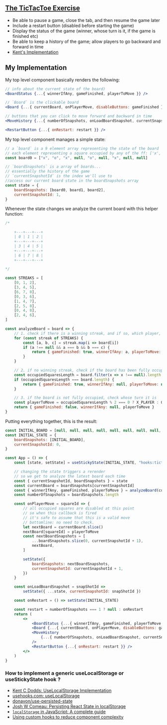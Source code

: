 ## [The TicTacToe Exercise](https://react-hooks.netlify.app/4)

-   Be able to pause a game, close the tab, and then resume the game later
-   Include a restart button (disabled before starting the game)
-   Display the status of the game (winner, whose turn is it, if the game is finished etc)
-   Be able to keep a history of the game; allow players to go backward and forward in time
-   [Kent's Implementation](https://github.com/kentcdodds/react-hooks/blob/main/src/final/04.extra-3.js)

## My Implementation

My top level component basically renders the following:

```jsx
// info about the current state of the board)
<BoardStatus {...{ winnerIfAny, gameFinished, playerToMove }} />

// `Board` is the clickable board
<Board {...{ currentBoard, onPlayerMove, disableButtons: gameFinished }} />

// buttons that you can click to move forward and backward in time
<MoveHistory {...{ numberOfSnapshots, onLoadBoardSnapshot, currentSnapshotId }} />

<RestartButton {...{ onRestart: restart }} />

```

My top level component manages a simple state:

```jsx
// a `board` is a 9 element array representing the state of the board
// each element representing a square occupied by any of the ff: ['x', 'o', null]
const board0 = ["x", "o", "x", null, "o", null, "x", null, null]

// `boardSnapshots` is a array of boards...
// essentially the history of the game
// `currentSnapshotId` is the index we'll use to
//access our current board state in the boardSnapshots array
const state = {
    boardSnapshots: [board0, board1, board2],
    currentSnapshotId: 1,
}
```

Whenever the state changes we analyze the current board with this helper function:

```jsx
/*

    +---+---+---+
    | 0 | 1 | 2 |
    +---+---+---+
    | 3 | 4 | 5 |
    +---+---+---+
    | 6 | 7 | 8 |
    +---+---+---+

*/

const STREAKS = [
    [0, 1, 2],
    [3, 4, 5],
    [6, 7, 8],
    [0, 3, 6],
    [1, 4, 7],
    [2, 5, 8],
    [0, 4, 8],
    [2, 4, 6],
]

const analyzeBoard = board => {
    // 1. check if there is a winning streak, and if so, which player, return
    for (const streak of STREAKS) {
        const [a, b, c] = streak.map(i => board[i])
        if (a !== null && a === b && b === c) {
            return { gameFinished: true, winnerIfAny: a, playerToMove: null }
        }
    }

    // 2. if no winning streak, check if the board has been fully occupied
    const occupiedSquaresLength = board.filter(x => x !== null).length
    if (occupiedSquaresLength === board.length) {
        return { gameFinished: true, winnerIfAny: null, playerToMove: null }
    }

    // 3. if the board is not fully occupied, check whose turn it is
    const playerToMove = occupiedSquaresLength % 2 === 0 ? X_PLAYER : O_PLAYER
    return { gameFinished: false, winnerIfAny: null, playerToMove }
}
```

Putting everything together, this is the result:

```jsx
const INITIAL_BOARD = [null, null, null, null, null, null, null, null, null]
const INITIAL_STATE = {
    boardSnapshots: [INITIAL_BOARD],
    currentSnapshotId: 0,
}

const App = () => {
    const [state, setState] = useStickyState(INITIAL_STATE, "hooks:tictactoe")

    // changing the state triggers a rerender
    // so we get to analyze the latest board each time
    const { currentSnapshotId, boardSnapshots } = state
    const currentBoard = boardSnapshots[currentSnapshotId]
    const { winnerIfAny, gameFinished, playerToMove } = analyzeBoard(currentBoard)
    const numberOfSnapshots = boardSnapshots.length

    const onPlayerMove = squareId => {
        // all occupied squares are disabled at this point
        // so when this callback is fired
        // it's safe to assume that this is a valid move
        // bottomline: no need to check.
        let nextBoard = currentBoard.slice()
        nextBoard[squareId] = playerToMove
        const nextBoardSnapshots = [
            ...boardSnapshots.slice(0, currentSnapshotId + 1),
            nextBoard,
        ]

        setState({
            boardSnapshots: nextBoardSnapshots,
            currentSnapshotId: currentSnapshotId + 1,
        })
    }

    const onLoadBoardSnapshot = snapShotId =>
        setState({ ...state, currentSnapshotId: snapShotId })

    const onRestart = () => setState(INITIAL_STATE)

    const restart = numberOfSnapshots === 1 ? null : onRestart
    return (
        <>
            <BoardStatus {...{ winnerIfAny, gameFinished, playerToMove }} />
            <Board {...{ currentBoard, onPlayerMove, disableButtons: gameFinished }} />
            <MoveHistory
                {...{ numberOfSnapshots, onLoadBoardSnapshot, currentSnapshotId }}
            />
            <RestartButton {...{ onRestart: restart }} />
        </>
    )
}
```

### How to implement a generic useLocalStorage or useStickyState hook ?

-   [Kent C Dodds: UseLocalStorage Implementation](https://github.com/kentcdodds/react-hooks/blob/main/src/final/02.extra-4.js)
-   [usehooks.com: useLocalStorage](https://usehooks.com/useLocalStorage/)
-   [donavon/use-persisted-state](https://github.com/donavon/use-persisted-state)
-   [Josh W Comeau: Persisting React State in localStorage](https://www.joshwcomeau.com/react/persisting-react-state-in-localstorage/)
-   [`localStorage` in JavaScript: A complete guide](https://blog.logrocket.com/localstorage-javascript-complete-guide/)
-   [Using custom hooks to reduce component complexity](https://monoglot.dev/articles/using-custom-hooks-to-reduce-component-complexity/)
